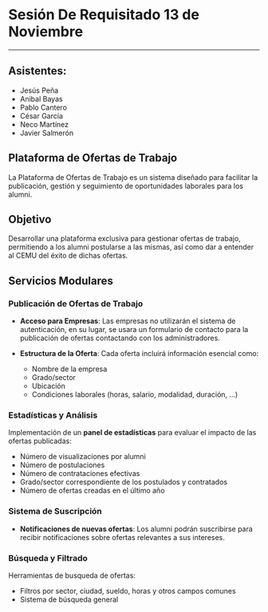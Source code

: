 # Sesión De Requisitado 13 de Noviembre
---

## Asistentes:

- Jesús Peña
- Anibal Bayas
- Pablo Cantero
- César García
- Neco Martínez
- Javier Salmerón

## Plataforma de Ofertas de Trabajo

La Plataforma de Ofertas de Trabajo es un sistema diseñado para facilitar la publicación, gestión y seguimiento de oportunidades laborales para los alumni.

## Objetivo

Desarrollar una plataforma exclusiva para gestionar ofertas de trabajo, permitiendo a los alumni postularse a las mismas, así como dar a entender al CEMU del éxito de dichas ofertas.

## Servicios Modulares

### Publicación de Ofertas de Trabajo
- **Acceso para Empresas**:
  Las empresas no utilizarán el sistema de autenticación, en su lugar, se usara un formulario de contacto para la publicación de ofertas contactando con los administradores.

- **Estructura de la Oferta**:
  Cada oferta incluirá información esencial como:
  - Nombre de la empresa
  - Grado/sector
  - Ubicación
  - Condiciones laborales (horas, salario, modalidad, duración, ...)

### Estadísticas y Análisis
Implementación de un **panel de estadísticas** para evaluar el impacto de las ofertas publicadas:
- Número de visualizaciones por alumni
- Número de postulaciones
- Número de contrataciones efectivas
- Grado/sector correspondiente de los postulados y contratados
- Número de ofertas creadas en el último año

### Sistema de Suscripción
- **Notificaciones de nuevas ofertas**:
  Los alumni podrán suscribirse para recibir notificaciones sobre ofertas relevantes a sus intereses.

### Búsqueda y Filtrado
Herramientas de busqueda de ofertas:
- Filtros por sector, ciudad, sueldo, horas y otros campos comunes
- Sistema de búsqueda general
